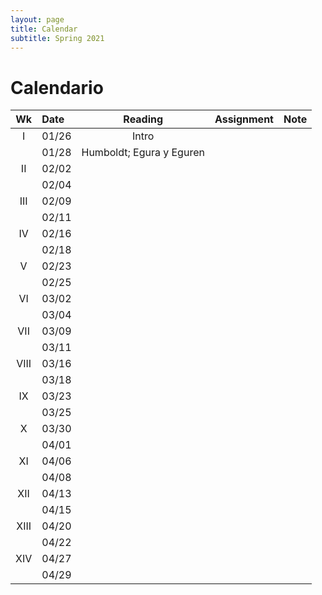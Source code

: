 ```yaml
---
layout: page
title: Calendar
subtitle: Spring 2021
---
```


# Calendario 

| Wk | Date | Reading | Assignment | Note|
|:------:|:------|:--------:|:------:|----:|
|     I | 01/26 | Intro | | |
|       | 01/28 | Humboldt; Egura y Eguren| | |
|    II | 02/02 | | | |
|       | 02/04 | | | |
| III   | 02/09 | | | |
|       | 02/11 | | | |
|  IV   | 02/16 | | | |
|       | 02/18 | | | |
| V     | 02/23 | | | |
|       | 02/25 | | | |
| VI    | 03/02 | | | |
|       | 03/04 | | | |
| VII   | 03/09 | | | |
|       | 03/11 | | | |
| VIII  | 03/16 | | | |
|       | 03/18 | | | |
|  IX   | 03/23 | | | |
|       | 03/25 | | | |
| X     | 03/30 | | | |
|       | 04/01 | | | |
| XI    | 04/06 | | | |
|       | 04/08 | | | |
| XII   | 04/13 | | | |
|       | 04/15 | | | |
|  XIII | 04/20 | | | |
|       | 04/22 | | | |
|  XIV  | 04/27 | | | |
|       | 04/29 | | | |
